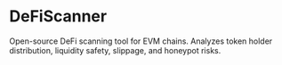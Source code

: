 # DeFiScanner
Open-source DeFi scanning tool for EVM chains.   Analyzes token holder distribution, liquidity safety, slippage, and honeypot risks.  
